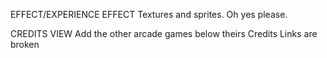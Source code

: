 EFFECT/EXPERIENCE EFFECT Textures and sprites. Oh yes please.

CREDITS VIEW
  Add the other arcade games below theirs
  Credits Links are broken 
